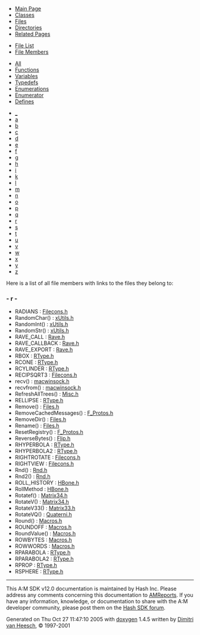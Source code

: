 <div class="tabs">

- [Main Page](index.md)
- [Classes](annotated.md)
- <span id="current">[Files](files.md)</span>
- [Directories](dirs.md)
- [Related Pages](pages.md)

</div>

<div class="tabs">

- [File List](files.md)
- <span id="current">[File Members](globals.md)</span>

</div>

<div class="tabs">

- <span id="current">[All](globals.md)</span>
- [Functions](globals_func.md)
- [Variables](globals_vars.md)
- [Typedefs](globals_type.md)
- [Enumerations](globals_enum.md)
- [Enumerator](globals_eval.md)
- [Defines](globals_defs.md)

</div>

<div class="tabs">

- [\_](globals.md#index__)
- [a](globals_0x61.md#index_a)
- [b](globals_0x62.md#index_b)
- [c](globals_0x63.md#index_c)
- [d](globals_0x64.md#index_d)
- [e](globals_0x65.md#index_e)
- [f](globals_0x66.md#index_f)
- [g](globals_0x67.md#index_g)
- [h](globals_0x68.md#index_h)
- [i](globals_0x69.md#index_i)
- [k](globals_0x6b.md#index_k)
- [l](globals_0x6c.md#index_l)
- [m](globals_0x6d.md#index_m)
- [n](globals_0x6e.md#index_n)
- [o](globals_0x6f.md#index_o)
- [p](globals_0x70.md#index_p)
- [q](globals_0x71.md#index_q)
- <span id="current">[r](globals_0x72.md#index_r)</span>
- [s](globals_0x73.md#index_s)
- [t](globals_0x74.md#index_t)
- [u](globals_0x75.md#index_u)
- [v](globals_0x76.md#index_v)
- [w](globals_0x77.md#index_w)
- [x](globals_0x78.md#index_x)
- [y](globals_0x79.md#index_y)
- [z](globals_0x7a.md#index_z)

</div>

Here is a list of all file members with links to the files they belong to:

### <span id="index_r" class="anchor">- r -</span>

- RADIANS : <a href="Filecons_8h.md#ea3c82298fac1c706a4076b4aff53015" class="el">Filecons.h</a>
- RandomChar() : <a href="xUtils_8h.md#0053fa5d38853a3371dde5a8e489e3b7" class="el">xUtils.h</a>
- RandomInt() : <a href="xUtils_8h.md#0be8ef00dbe087578bea618cfad8370a" class="el">xUtils.h</a>
- RandomStr() : <a href="xUtils_8h.md#49f081e07ee71bccdff9a1de9974428b" class="el">xUtils.h</a>
- RAVE_CALL : <a href="Rave_8h.md#013a9bd80886772eb7aaef70aca23898" class="el">Rave.h</a>
- RAVE_CALLBACK : <a href="Rave_8h.md#00c957e90725ca9508ca99972fffc092" class="el">Rave.h</a>
- RAVE_EXPORT : <a href="Rave_8h.md#f48010360aa236b33169f50514c247a0" class="el">Rave.h</a>
- RBOX : <a href="RType_8h.md#5a2c16080e08ca49e42b84ce4b70a729" class="el">RType.h</a>
- RCONE : <a href="RType_8h.md#d488a7b82abf6a579f9a8c53c0ffc35e" class="el">RType.h</a>
- RCYLINDER : <a href="RType_8h.md#d139562d1b3248e4b8c2d3a090a42b0b" class="el">RType.h</a>
- RECIPSQRT3 : <a href="Filecons_8h.md#0aeecb48281bae9690963841915076c2" class="el">Filecons.h</a>
- recv() : <a href="macwinsock_8h.md#0e6103c1549e711bf7cf0bea0f27ea64" class="el">macwinsock.h</a>
- recvfrom() : <a href="macwinsock_8h.md#7581c06af9d4709c9cd6f161f0cdc5ff" class="el">macwinsock.h</a>
- RefreshAllTrees() : <a href="Misc_8h.md#375d062614d6ff939c820df8739f848a" class="el">Misc.h</a>
- RELLIPSE : <a href="RType_8h.md#972864da6d573ce9f68b2ce75d99784d" class="el">RType.h</a>
- Remove() : <a href="Files_8h.md#d275a95aeeb08d3b9d5eb7b034a8614c" class="el">Files.h</a>
- RemoveCachedMessages() : <a href="F__Protos_8h.md#7e63507516d9c13e11f532e6fa1a23d7" class="el">F_Protos.h</a>
- RemoveDir() : <a href="Files_8h.md#841fa9a6f39078454af25ebf1000fd0a" class="el">Files.h</a>
- Rename() : <a href="Files_8h.md#bb8485e62fa1def13f75495ebb4f65ca" class="el">Files.h</a>
- ResetRegistry() : <a href="F__Protos_8h.md#6c2db0c2c3489d7f1f82b54199367f55" class="el">F_Protos.h</a>
- ReverseBytes() : <a href="Flip_8h.md#99c0b0628e387234f5a8b4ee28f92583" class="el">Flip.h</a>
- RHYPERBOLA : <a href="RType_8h.md#789321f20c184f2ee63946518e46dd52" class="el">RType.h</a>
- RHYPERBOLA2 : <a href="RType_8h.md#dbca7127fc0a044aae186113a3c618a1" class="el">RType.h</a>
- RIGHTROTATE : <a href="Filecons_8h.md#d0eecaf141514ea2272b92a4f4399656" class="el">Filecons.h</a>
- RIGHTVIEW : <a href="Filecons_8h.md#80fa990b01659c6ca471646d833381f0" class="el">Filecons.h</a>
- Rnd() : <a href="Rnd_8h.md#e9f346106ad15e5d6b879d96aad2e7bb" class="el">Rnd.h</a>
- Rnd2() : <a href="Rnd_8h.md#126304375effeb46b12d819befa8eea1" class="el">Rnd.h</a>
- ROLL_HISTORY : <a href="HBone_8h.md#b4d8902602dd5b62f5b3733df915f51d84322911d26bccb0bcb0684f8cc13f59" class="el">HBone.h</a>
- RollMethod : <a href="HBone_8h.md#b4d8902602dd5b62f5b3733df915f51d" class="el">HBone.h</a>
- Rotatef() : <a href="Matrix34_8h.md#6d9ecae044b2f972995de8fdec41e29f" class="el">Matrix34.h</a>
- RotateV() : <a href="Matrix34_8h.md#cc49a8715c21e919bc629b6fdbd486a7" class="el">Matrix34.h</a>
- RotateV33() : <a href="Matrix33_8h.md#662ae926e6599cad3408600afa7833da" class="el">Matrix33.h</a>
- RotateVQ() : <a href="Quaterni_8h.md#16f0ee948800b237780f9b7b38068efd" class="el">Quaterni.h</a>
- Round() : <a href="Macros_8h.md#495073ac7cbcaab66a4aa8ab73beacea" class="el">Macros.h</a>
- ROUNDOFF : <a href="Macros_8h.md#4a3e1eaf439a8f711aa83e5a6cc1b76b" class="el">Macros.h</a>
- RoundValue() : <a href="Macros_8h.md#c6c07df7f3eca3eb9b9e0b085edb9642" class="el">Macros.h</a>
- ROWBYTES : <a href="Macros_8h.md#d234c05689bfd9dde94b418b1dba86b9" class="el">Macros.h</a>
- ROWWORDS : <a href="Macros_8h.md#6fb2982081cee248a2b1d9639993f634" class="el">Macros.h</a>
- RPARABOLA : <a href="RType_8h.md#c5d74c89b49c1aaa5118ccfd74dfbe2a" class="el">RType.h</a>
- RPARABOLA2 : <a href="RType_8h.md#88633a81a6cdff7a2bcd9197729bae22" class="el">RType.h</a>
- RPROP : <a href="RType_8h.md#e3be947c6d3761c748943cfa887c6058" class="el">RType.h</a>
- RSPHERE : <a href="RType_8h.md#31d342440de78bb905adec36d5776417" class="el">RType.h</a>

------------------------------------------------------------------------

<span class="small">This A:M SDK v12.0 documentation is maintained by Hash Inc. Please address any comments concerning this documentation to [AMReports](http://www.hash.com/reports). If you have any information, knowledge, or documentation to share with the A:M developer community, please post them on the [Hash SDK forum](http://www.hash.com/forums/index.php?showforum=11).</span>

Generated on Thu Oct 27 11:47:10 2005 with [<span class="image placeholder" original-image-src="doxygen.png" original-image-title="" height="45" width="100" align="middle" border="0">doxygen</span>](http://www.doxygen.org/index.html) 1.4.5 written by [Dimitri van Heesch](mailto:dimitri@stack.nl), © 1997-2001
